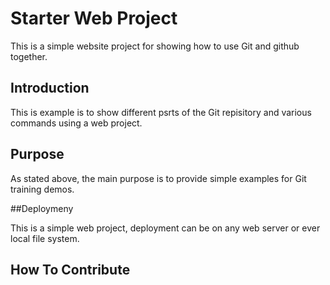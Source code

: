 # Starter Web Project

This is a simple website project for showing how to use Git and github together.

## Introduction

This is example is to show different psrts
of the Git repisitory and various commands
using a web project.

## Purpose

As stated above, the main purpose is to 
provide simple examples for Git training 
demos.

##Deploymeny

This is a simple web project, deployment can be
on any web server or ever local file system.

## How To Contribute
